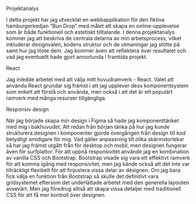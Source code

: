 Projektanalys

I detta projekt har jag utvecklat en webbapplikation för den fiktiva hamburgerkedjan “Bun Drop” med målet att skapa en online-upplevelse som är både funktionell och estetiskt tilltalande. I denna projektanalys kommer jag att beskriva de centrala delarna av min arbetsprocess, vilket inkluderar designvalen, kodens struktur och de utmaningar jag stötte på samt hur jag löste dem. Jag kommer även att reflektera över resultatet och vad jag eventuellt hade gjort annorlunda i framtida projekt.

React

Jag inledde arbetet med att välja mitt huvudramverk - React. Valet att använda React grundar sig främst i att jag upplever dess komponentsystem som enkelt att förstå och använda, men också i att det är ett populärt ramverk med många resurser tillgängliga. 

Responsiv design

När jag började skapa min design i Figma så hade jag komponenttänket med mig i bakhuvudet. Att redan från början tänka på hur jag kunde strukturera designen i komponenter gjorde övergången från design till kod betydligt smidigare för mig. Vad gäller anpassning till olika skärmstorlekar så har jag främst utgått från för desktop och mobil, men designen fungerar även för surfplattor. För att uppnå responsivitet använde jag en kombination av vanilla CSS och Bootstrap. Bootstrap visade sig vara ett effektivt ramverk för att komma igång med responsivitet, men jag kände också att det inte var tillräckligt flexibelt för att finjustera vissa delar av designen. Om jag bara fick välja en funktion från Bootstrap så skulle det definitivt vara gridsystemet eftersom det underlättade arbetet med den generella layouten avsevärt. Men jag föredrog alltså att skapa vissa detaljer med traditionell CSS för att få mer kontroll över designen.

